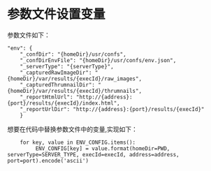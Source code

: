 
# 参数文件设置变量
参数文件如下：

    "env": {
        "_confDir": "{homeDir}/usr/confs",
        "_confDirEnvFile": "{homeDir}/usr/confs/env.json",
        "_serverType": "{serverType}",
        "_capturedRawImageDir": "{homeDir}/var/results/{execId}/raw_images",
        "_capturedThrumnailDir": "{homeDir}/var/results/{execId}/thrumnails", 
        "_reportHtmlUrl": "http://{address}:{port}/results/{execId}/index.html",
        "_reportUrlDir": "http://{address}:{port}/results/{execId}"
        }
        
想要在代码中替换参数文件中的变量,实现如下：
```
    for key, value in ENV_CONFIG.items():
         ENV_CONFIG[key] = value.format(homeDir=PWD, serverType=SERVER_TYPE, execId=execId, address=address, port=port).encode('ascii')
```
